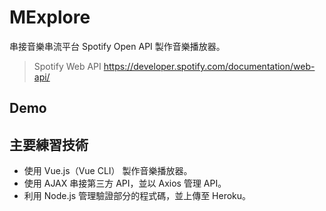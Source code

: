 # MExplore

串接音樂串流平台 Spotify Open API 製作音樂播放器。

> Spotify Web API https://developer.spotify.com/documentation/web-api/

## Demo


## 主要練習技術

* 使用 Vue.js（Vue CLI） 製作音樂播放器。
* 使用 AJAX 串接第三方 API，並以 Axios 管理 API。
* 利用 Node.js 管理驗證部分的程式碼，並上傳至 Heroku。
